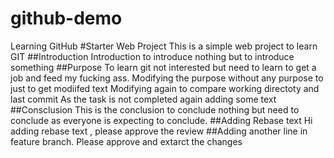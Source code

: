 # github-demo
Learning GitHub
#Starter Web Project
This is a simple web project to learn GIT
##Introduction
Introduction to introduce nothing but to introduce something
##Purpose
To learn git not interested but need to learn to get a job and feed my fucking ass.
Modifying the purpose without any purpose to just to get modiifed text
Modifying again to compare working directoty and last commit
As the task is not completed again adding some text
##Consclusion
This is the conclusion to conclude nothing but need to conclude as everyone is expecting to conclude.
##Adding Rebase text
Hi adding rebase text , please approve the review
##Adding another line in feature branch.
Please approve and extarct the changes
